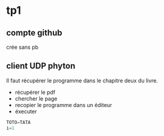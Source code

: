 # tp1
## compte github

crée sans pb

## client UDP phyton

Il faut récupérer le programme dans le chapitre deux du livre.

- récupérer le pdf 
- chercher le page
- recopier le programme dans un éditeur
- éxecuter

````python
TOTO=TATA
i=1
